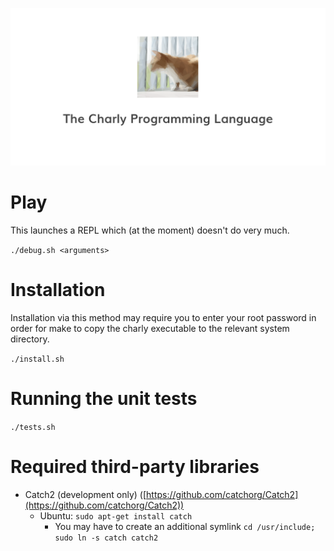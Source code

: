 ![Charly Programming Language](docs/charly-vm.png)

# Play

This launches a REPL which (at the moment) doesn't do very much.

`./debug.sh <arguments>`

# Installation

Installation via this method may require you to enter your root password
in order for make to copy the charly executable to the relevant system directory.

`./install.sh`

# Running the unit tests

`./tests.sh`

# Required third-party libraries
- Catch2 (development only) ([https://github.com/catchorg/Catch2](https://github.com/catchorg/Catch2))
  - Ubuntu: `sudo apt-get install catch`
    - You may have to create an additional symlink `cd /usr/include; sudo ln -s catch catch2`
